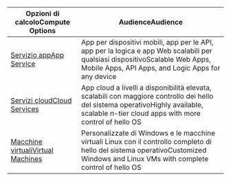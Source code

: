 
| <span data-ttu-id="e9ca6-101">Opzioni di calcolo</span><span class="sxs-lookup"><span data-stu-id="e9ca6-101">Compute Options</span></span> | <span data-ttu-id="e9ca6-102">Audience</span><span class="sxs-lookup"><span data-stu-id="e9ca6-102">Audience</span></span> |
| --- | --- |
| <span data-ttu-id="e9ca6-103">[Servizio app][lnk_app]</span><span class="sxs-lookup"><span data-stu-id="e9ca6-103">[App Service][lnk_app]</span></span> |<span data-ttu-id="e9ca6-104">App per dispositivi mobili, app per le API, app per la logica e app Web scalabili per qualsiasi dispositivo</span><span class="sxs-lookup"><span data-stu-id="e9ca6-104">Scalable Web Apps, Mobile Apps, API Apps, and Logic Apps for any device</span></span> |
| <span data-ttu-id="e9ca6-105">[Servizi cloud][lnk_cloud]</span><span class="sxs-lookup"><span data-stu-id="e9ca6-105">[Cloud Services][lnk_cloud]</span></span> |<span data-ttu-id="e9ca6-106">App cloud a livelli a disponibilità elevata, scalabili con maggiore controllo dei hello del sistema operativo</span><span class="sxs-lookup"><span data-stu-id="e9ca6-106">Highly available, scalable n-tier cloud apps with more control of hello OS</span></span> |
| <span data-ttu-id="e9ca6-107">[Macchine virtuali][lnk_vm]</span><span class="sxs-lookup"><span data-stu-id="e9ca6-107">[Virtual Machines][lnk_vm]</span></span> |<span data-ttu-id="e9ca6-108">Personalizzate di Windows e le macchine virtuali Linux con il controllo completo di hello del sistema operativo</span><span class="sxs-lookup"><span data-stu-id="e9ca6-108">Customized Windows and Linux VMs with complete control of hello OS</span></span> |

[lnk_app]: ../articles/app-service-web/app-service-web-overview.md
[lnk_vm]:../articles/virtual-machines/windows/overview.md
[lnk_cloud]: ../articles/cloud-services/cloud-services-choose-me.md